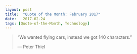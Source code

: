 ```yaml
---
layout:	post
title:	"Quote of the Month: February 2017"
date:	2017-02-24
tags: [Quote-of-the-Month, Technology]
---
```


  
> “We wanted flying cars, instead we got 140 characters.”
> 
> — Peter Thiel  